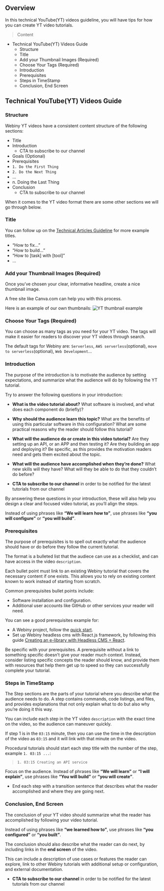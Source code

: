 ## Overview

In this technical YouTube(YT) videos guideline, you will have tips for how you can create YT video tutorials.

> Content

- Technical YouTube(YT) Videos Guide
    - Structure
    - Title
    - Add your Thumbnail Images (Required)
    - Choose Your Tags (Required)
    - Introduction
    - Prerequisites
    - Steps in TimeStamp
    - Conclusion, End Screen

## Technical YouTube(YT) Videos Guide

### Structure

Webiny YT videos have a consistent content structure of the following sections:

- Title
- Introduction
    - CTA to subscribe to our channel
- Goals (Optional)
- Prerequisites
- `1. Do the First Thing`
- `2. Do the Next Thing`
- ...
- n. Doing the Last Thing
- Conclusion
    - CTA to subscribe to our channel

When it comes to the YT video format there are some other sections we will go through below.

### Title

You can follow up on the [Technical Articles Guideline](/community/content-format-templates/technical_articles_guide.md) for more example titles.
- “How to fix...”
- “How to build...”
- “How to [task] with [tool]”
- ...

### Add your Thumbnail Images (Required)

Once you’ve chosen your clear, informative headline, create a nice thumbnail image.

A free site like Canva.com can help you with this process.

Here is an example of our own thumbnails:
![YT thumbnail example](/community/content-format-templates/img/YouTube-thumbnail-example.png)

### Choose Your Tags (Required)

You can choose as many tags as you need for your YT video. The tags will make it easier for readers to discover your YT videos through search.

The default tags for Webiny are: `Serverless`, `AWS serverless`(optional), `move to serverless`(optional), `Web Development`...

### Introduction

The purpose of the introduction is to motivate the audience by setting expectations, and summarize what the audience will do by following the YT tutorial. 

Try to answer the following questions in your introduction:

- **What is the video tutorial about?** What software is involved, and what does each component do (briefly)?

- **Why should the audience learn this topic?** What are the benefits of using this particular software in this configuration?
What are some practical reasons why the reader should follow this tutorial?

- **What will the audience do or create in this video tutorial?** Are they setting up an API, or an APP and then testing it? Are they building an app and deploying it? Be specific, as this provides the motivation readers need and gets them excited about the topic.

- **What will the audience have accomplished when they’re done?** What new skills will they have? What will they be able to do that they couldn’t do before?

- **CTA to subscribe to our channel** in order to be notified for the latest tutorials from our channel

By answering these questions in your introduction, these will also help you design a clear and focused video tutorial, as you’ll align the steps.

Instead of using phrases like **“We will learn how to”**, use phrases like **“you will configure”** or **“you will build”**.

### Prerequisites

The purpose of prerequisites is to spell out exactly what the audience should have or do before they follow the current tutorial.

The format is a bulleted list that the audiece can use as a checklist, and can have access in the video `description`. 

Each bullet point must link to an existing Webiny tutorial that covers the necessary content if one exists. This allows you to rely on existing content known to work instead of starting from scratch.

Common prerequisites bullet points include:

- Software installation and configuration.
- Additional user accounts like GitHub or other services your reader will need.

You can see a good prerequisites example for:

- A Webiny project, follow the [quick start](http://docs.webiny.com/docs/get-started/quick-start).
- Set up Webiny headless cms with React.js framework, by following this guide [Creating an e-library with Headless CMS + React](http://docs.webiny.com/docs/guides/headless-react-tutorial).

Be specific with your prerequisites. A prerequisite without a link to something specific doesn’t give your reader much context. Instead, consider listing specific concepts the reader should know, and provide them with resources that help them get up to speed so they can successfully complete your tutorial.

### Steps in TimeStamp

The Step sections are the parts of your tutorial where you describe what the audience needs to do. A step contains commands, code listings, and files, and provides explanations that not only explain what to do but also why you’re doing it this way.

You can include each step in the YT video `description` with the exact time on the video, so the audience can maneuver quickly. 

If step 1 is in the `03:15` minute, then you can use the time in the description of the video as `03:15` and it will link with that minute on the video.

Procedural tutorials should start each step title with the number of the step, example `1. 03:15 ...`:

> `1. 03:15 Creating an API service`

Focus on the audience. Instead of phrases like **“We will learn”** or  **“I will explain”**, use phrases like **“You will build”** or **“you will create”**.

- End each step with a transition sentence that describes what the reader accomplished and where they are going next. 

### Conclusion, End Screen

The conclusion of your YT video should summarize what the reader has accomplished by following your video tutorial. 

Instead of using phrases like **“we learned how to”**, use phrases like **“you configured”** or **“you built”**.

The conclusion should also describe what the reader can do next, by including links in the **end screen** of the video.

This can include a description of use cases or features the reader can explore, link to other Webiny tutorials with additional setup or configuration, and external documentation.

- **CTA to subscribe to our channel** in order to be notified for the latest tutorials from our channel

